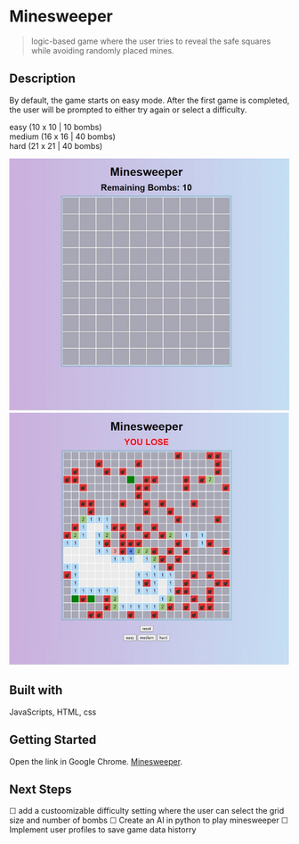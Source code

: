 # Minesweeper 
>  logic-based game where the user tries to reveal the safe squares while avoiding randomly placed mines.  

## Description
By default, the game starts on easy mode. After the first game is completed, the user will be prompted to either try again or select a difficulty. 

easy   (10 x 10 | 10 bombs)   
medium (16 x 16 | 40 bombs)  
hard   (21 x 21 | 40 bombs)   

![](/images/easy.jpg)
![](/images/hard.jpg)

## Built with
JavaScripts, HTML, css

## Getting Started
Open the link in Google Chrome. [Minesweeper]([https://duckduckgo.com](https://pgf96.github.io/Minesweeper/)).

## Next Steps
☐ add a custoomizable difficulty setting where the user can select the grid size and number of bombs
☐ Create an AI in python to play minesweeper
☐ Implement user profiles to save game data historry


